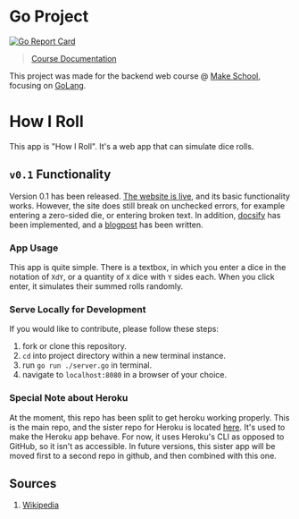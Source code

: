 # Go Project
[![Go Report Card](https://goreportcard.com/badge/github.com/noltron000/BEW-2-5_how-i-roll)](https://goreportcard.com/report/github.com/noltron000/BEW-2-5_how-i-roll)
> [Course Documentation](https://make.sc/bew2.5)

This project was made for the backend web course @ [Make School](https://make.sc/), focusing on [GoLang](https://golang.org/).

# How I Roll
This app is "How I Roll". It's a web app that can simulate dice rolls.

<!-- ## `v0.0` Functionality
At the moment, there is little to no functionality. However, one can get a local build running by following these steps:
1. fork or clone this repository.
1. `cd` into project directory within a new terminal instance.
1. run `go run ./go/main.go` in terminal.
1. navigate to `localhost:8080` in a browser of your choice.


**Dice Roller**<br />
Unfortunately the dice roller has not been connected to the html yet. However the program itself still works in the command line. Follow the steps above with the following differences:
- at step 3, replace `./go/main.go` with `./go/roller/roller.go PARAMS`.
- replace `PARAMS` with a dice amount, such as *1d6* or *8d4* before running.
- do not follow the rest of the steps.

These steps will at least get you up and running for development implementations. -->

## `v0.1` Functionality
Version 0.1 has been released. [The website is live](https://how-i-roll.herokuapp.com/), and its basic functionality works. However, the site does still break on unchecked errors, for example entering a zero-sided die, or entering broken text. In addition, [docsify](https://noltron000.github.io/BEW-2-5_how-i-roll/) has been implemented, and a [blogpost]() has been written.

### App Usage
This app is quite simple. There is a textbox, in which you enter a dice in the notation of `XdY`, or a quantity of `X` dice with `Y` sides each. When you click enter, it simulates their summed rolls randomly.

### Serve Locally for Development
If you would like to contribute, please follow these steps:
1. fork or clone this repository.
1. `cd` into project directory within a new terminal instance.
1. run `go run ./server.go` in terminal.
1. navigate to `localhost:8080` in a browser of your choice.

### Special Note about Heroku
At the moment, this repo has been split to get heroku working properly. This is the main repo, and the sister repo for Heroku is located [here](https://dashboard.heroku.com/apps/how-i-roll). It's used to make the Heroku app behave. For now, it uses Heroku's CLI as opposed to GitHub, so it isn't as accessible. In future versions, this sister app will be moved first to a second repo in github, and then combined with this one.

## Sources
1. [Wikipedia](https://en.wikipedia.org/wiki/Dice_notation)
